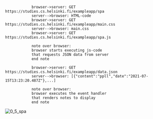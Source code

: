                 browser->server: GET https://studies.cs.helsinki.fi/exampleapp/spa
                server-->browser: HTML-code
                browser->server: GET https://studies.cs.helsinki.fi/exampleapp/main.css
                server-->browser: main.css
                browser->server: GET https://studies.cs.helsinki.fi/exampleapp/spa.js

                note over browser:
                browser starts executing js-code
                that requests JSON data from server 
                end note

                browser->server: GET https://studies.cs.helsinki.fi/exampleapp/data.json
                server-->browser: [{"content":"ppll","date":"2021-07-15T13:23:20.487Z"},...]

                note over browser:
                browser executes the event handler
                that renders notes to display
                end note
                
   ![0_5_spa](https://user-images.githubusercontent.com/81546349/125969322-42a79174-be5b-41ca-b9ec-dd259b132e2c.png)
